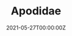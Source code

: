 ---
title: Apodidae
summary: An educational, geeky and entertaining iOS application written in Dart, completed in 28 hours from scratch.
tags:
- iOS
- Game
date: "2021-05-27T00:00:00Z"

# Optional external URL for project (replaces project detail page).
external_link: "https://apps.apple.com/us/app/apodidae/id1569543619"

image:
  caption: Photo on Unsplash
  focal_point: Smart

links:
# - icon: twitter
#   icon_pack: fab
#   name: Follow
#   url: https://twitter.com/rongpenl
url_code: ""
url_pdf: ""
url_slides: ""
url_video: ""

# Slides (optional).
#   Associate this project with Markdown slides.
#   Simply enter your slide deck's filename without extension.
#   E.g. `slides = "example-slides"` references `content/slides/example-slides.md`.
#   Otherwise, set `slides = ""`.
# slides: example
---